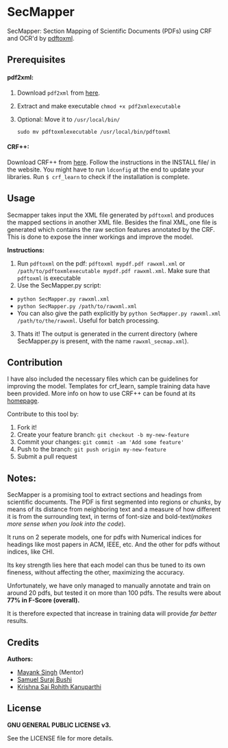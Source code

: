 # SecMapper

SecMapper: Section Mapping of Scientific Documents (PDFs)
using CRF and OCR'd by [pdftoxml][1].


## Prerequisites

####  pdf2xml:

1. Download `pdf2xml` from [here][1].
2. Extract and make executable `chmod +x pdf2xmlexecutable`
3. Optional: Move it to  `/usr/local/bin/`

   `sudo mv pdftoxmlexecutable /usr/local/bin/pdftoxml`

####  CRF++:

Download CRF++ from [here][2]. Follow the instructions in the INSTALL file/ in the website. You might have to run `ldconfig` at the end to update your libraries. Run `$ crf_learn` to check if the installation is complete.



## Usage

Secmapper takes input the XML file generated by `pdftoxml` and produces the mapped sections in another XML file. Besides the final XML, one file is generated which contains the raw section features annotated by the CRF. This is done to expose the inner workings and improve the model.

**Instructions:**

1. Run `pdftoxml` on the pdf: `pdftoxml mypdf.pdf rawxml.xml`
   or `/path/to/pdftoxmlexecutable mypdf.pdf rawxml.xml`. Make sure that `pdftoxml` is executable
2. Use the SecMapper.py script:
  * `python SecMapper.py rawxml.xml`
  * `python SecMapper.py /path/to/rawxml.xml`
  * You can also give the path explicitly by `python SecMapper.py rawxml.xml /path/to/the/rawxml`. Useful for batch processing.
3. Thats it! The output is generated in the current directory (where SecMapper.py is present, with the name `rawxml_secmap.xml`).

## Contribution

I have also included the necessary files which can be guidelines for improving the model. Templates for crf_learn, sample training data have been provided. More info on how to use CRF++ can be found at its [homepage][2].

Contribute to this tool by:

1. Fork it!
2. Create your feature branch: `git checkout -b my-new-feature`
3. Commit your changes: `git commit -am 'Add some feature'`
4. Push to the branch: `git push origin my-new-feature`
5. Submit a pull request

## Notes:

SecMapper is a promising tool to extract sections and headings from scientific documents.  The PDF is first segmented into regions or *chunks*, by means of its distance from neighboring text and a measure of how different it is from the surrounding text, in terms of font-size and bold-text(*makes more sense when you look into the code*).

It runs on 2 seperate models, one for pdfs with Numerical indices for headings like most papers in ACM, IEEE, etc. And the other for pdfs without indices, like CHI.

Its key strength lies here that each model can thus be tuned to its own fineness, without affecting the other, maximizing the accuracy.

Unfortunately, we have only managed to manually annotate and train on around 20 pdfs, but tested it on more than 100 pdfs. The results were about **77% in F-Score (overall).** 

It is therefore expected that increase in training data will provide *far better* results.

## Credits

**Authors:**
   * [Mayank Singh][3] (Mentor)
   * [Samuel Suraj Bushi][4]
   * [Krishna Sai Rohith Kanuparthi][5]

## License

**GNU GENERAL PUBLIC LICENSE v3.**

See the LICENSE file for more details.

[1]: https://sourceforge.net/projects/pdf2xml/
[2]: https://taku910.github.io/crfpp/#download
[3]: http://cse.iitkgp.ac.in/~mayank.singh/
[4]: mailto:samuelsbushi@gmail.com
[5]: mailto:krishnasai.rohith07@gmail.com
